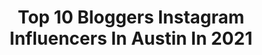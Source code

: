 ---
title: Top 10 Bloggers Instagram Influencers In Austin In 2021
description: >-
  Find top bloggers Instagram influencers in Austin in 2021. Most popular hashtags: #austinblogger #ad #sponsored #trueaustin.
platform: Instagram
hits: 61
text_top: Discover the best Instagram profiles on inBeat.
text_bottom: Our platform holds 61 Instagram influencers like this in Austin, United States for you to pitch.
profiles:
  - username: "atasteofkoko"
    fullname: >-
      KOKO | Austin Food Blogger
    bio: >-
      austin blogger + author #kokosguidetoaustin » ft. ny times » building a new house - jan 2021 ____ ▽: #austintexas ✉️: jane@atasteofkoko.com ↓: blog
    location: "United States"
    followers: 84454
    engagement: 199
    commentsToLikes: 0.132176
    id: ck0twdrpef1tq0i19s7d84ecz
    verified: true
    hashtags: "#pumpkinpatch, #thingstodoinaustin, #austintexas, #trueaustin"
  - username: "onechelofanadventure"
    fullname: >-
      Chelsea Bancroft | ATX
    bio: >-
      🌵 Austin Blogger & Photographer ✈️ Travel + Lifestyle + Fashion 🍟 Fries Before Guys 📩 onechelofanadventure@gmail.com
    location: "United States"
    followers: 58798
    engagement: 127
    commentsToLikes: 0.087497
    id: ck135fy6g183c0i196njizvzw
    verified: false
    hashtags: "#sponsored, #trueaustin, #commodoreperryestate, #austintexas"
  - username: "molly_onthemove"
    fullname: >-
      Molly | Austin Blogger
    bio: >-
      🌈bringing color + joy to intentional living ☀️Austin spots, clean beauty, running, travel, ethical fashion 💖fueled by His love 🥰read my latest post👇🏼
    location: "United States"
    followers: 19214
    engagement: 261
    commentsToLikes: 0.140509
    id: ckaorribjof9v0i78m8b4pwou
    verified: false
    hashtags: "#austinblogger, #connectingcreativecuties, #ad, #takebacktoday"
  - username: "so_narly"
    fullname: >-
      Sonali Prabhu Austin Blogger
    bio: >-
      📍Austin, Texas 📸 @sonaliproductions 💌 msonaliprabhu@gmail.com 📺Subscribe to my YOUTUBE channel and stalk my life
    location: "United States"
    followers: 12792
    engagement: 486
    commentsToLikes: 0.038922
    id: ck6tsqz046c440j715r4xmzxx
    verified: false
    hashtags: "#austin360, #seasidefl, #shopreddress, #graytonbeach"
  - username: "rachellately"
    fullname: >-
      rachel 🌵 austin blogger
    bio: >-
      Sharing life, travels & all things local in Austin TX 🌮 foodie of @512bites & Texas Ex🤘🏼🐂 📸 freelance social & photographer ⬇️ blogging since 2011
    location: "United States"
    followers: 18540
    engagement: 251
    commentsToLikes: 0.157296
    id: ck0tzy3yqry6p0i19ukgrrf9q
    verified: false
    hashtags: "#atx, #do512, #512bites, #keepaustinweird"
  - username: "greatgoldenweenie"
    fullname: >-
      Melanie | Austin Blogger 🐾
    bio: >-
      🐶 𝗖𝗼𝗼𝗽𝗲𝗿, 𝗔𝗽𝗼𝗹𝗹𝗼🌈, 𝗕𝗿𝗼𝗼𝗸𝗹𝘆𝗻 + 𝗟𝘂𝗰𝗮𝘀 Sharing all the dog-friendly 🍻breweries + restaurants ✈️travel + more 🎙host @512brewed⁣ ✨420K on TikTok ⁣ TAPTAP ↓
    location: "United States"
    followers: 22127
    engagement: 412
    commentsToLikes: 0.052797
    id: ck13c0eaay18h0i19ylamujnm
    verified: false
    hashtags: "#cooperholdingthings, #ggwrestaurant, #greatgoldenweenie, #linkdogmodelsearch"
  - username: "ckanani"
    fullname: >-
      CHRISTIE ✈︎ austin blogger
    bio: >-
      travel photog + ATX based blogger I haven’t been everywhere, buts it’s on my list skincare & beauty at @skincarethatilike shop jewelry @shopckanani
    location: "United States"
    followers: 78970
    engagement: 73
    commentsToLikes: 0.026715
    id: ck0uccefbglcx0i19jyvlljcg
    verified: false
    hashtags: "#electionday, #votehimout, #prop20, #iamavoter"
  - username: "somuchlifeblog"
    fullname: >-
      Kelsey | Austin Food Blogger
    bio: >-
      Austin food blogger + author of Austin Food Crawls 📚 🌵Life in Austin w hubs and baby 🌮 Tons of FREE ATX content on blog ⬇️
    location: "United States"
    followers: 27792
    engagement: 190
    commentsToLikes: 0.054421
    id: ck139701ujulw0i19tz1i0nny
    verified: false
    hashtags: "#hebfallflavors, #ad, #atxeats, #nationalcoffeeday"
  - username: "sweetlikeoyin"
    fullname: >-
      Oyin • Austin Travel Blogger
    bio: >-
      🖼 ✘ Welcome to my Visual Diary 📱 ✘ TikTok Obsessed 80k+ 📌 ✘ Pinterest 2.7m Views 📧 ✘ partnerships@sweetlikeoyin.com 👇🏾 ✘ Links to Everything You Need
    location: "United States"
    followers: 44774
    engagement: 815
    commentsToLikes: 0.033645
    id: ck14kdd8koyxo0i19mo8n6im5
    verified: false
    hashtags: "#sarsmustend, #endpolicebrutality, #endswat, #endsars"
  - username: "paigeydahling"
    fullname: >-
      PAIGE ☼ AUSTIN TEXAS BLOGGER
    bio: >-
      PR chick ➳ Content Creator Coach Co-Founder: @thecompensatedcreative 🤟food, fashion, travel ect. paigeydahling@gmail.com 📷:@paigeelizabethcasey 𝐩𝐠.
    location: "United States"
    followers: 38240
    engagement: 222
    commentsToLikes: 0.105275
    id: ck5hgqcoy46lj0i11dx9ve934
    verified: false
    hashtags: "#ddpartner, #diamondsdirect, #giftedbyhilton, #hiltonmemories"
---